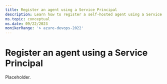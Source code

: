```yaml
---
title: Register an agent using a Service Principal
description: Learn how to register a self-hosted agent using a Service Principal
ms.topic: conceptual
ms.date: 09/22/2023
monikerRange: '> azure-devops-2022'
---
```


# Register an agent using a Service Principal

Placeholder.